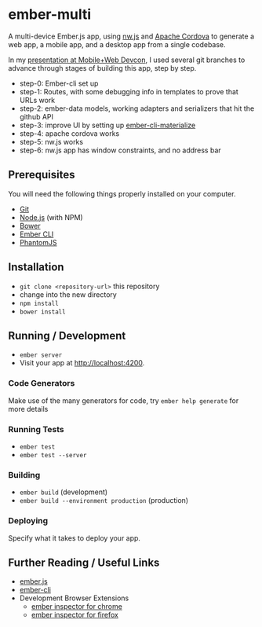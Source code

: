 # ember-multi

A multi-device Ember.js app, using [nw.js](https://github.com/nwjs/nw.js) and [Apache Cordova](https://github.com/apache/cordova-ios) to generate a web app, a mobile app, and a desktop app from a single codebase. 

In my [presentation at Mobile+Web Devcon](http://www.slideshare.net/mikelnorth/write-once-run-everywhere-50676303), I used several git branches to advance through stages of building this app, step by step.

* step-0: Ember-cli set up
* step-1: Routes, with some debugging info in templates to prove that URLs work
* step-2: ember-data models, working adapters and serializers that hit the github API
* step-3: improve UI by setting up [ember-cli-materialize](https://github.com/truenorth/ember-cli-materialize)
* step-4: apache cordova works
* step-5: nw.js works
* step-6: nw.js app has window constraints, and no address bar


## Prerequisites

You will need the following things properly installed on your computer.

* [Git](http://git-scm.com/)
* [Node.js](http://nodejs.org/) (with NPM)
* [Bower](http://bower.io/)
* [Ember CLI](http://www.ember-cli.com/)
* [PhantomJS](http://phantomjs.org/)

## Installation

* `git clone <repository-url>` this repository
* change into the new directory
* `npm install`
* `bower install`

## Running / Development

* `ember server`
* Visit your app at [http://localhost:4200](http://localhost:4200).

### Code Generators

Make use of the many generators for code, try `ember help generate` for more details

### Running Tests

* `ember test`
* `ember test --server`

### Building

* `ember build` (development)
* `ember build --environment production` (production)

### Deploying

Specify what it takes to deploy your app.

## Further Reading / Useful Links

* [ember.js](http://emberjs.com/)
* [ember-cli](http://www.ember-cli.com/)
* Development Browser Extensions
  * [ember inspector for chrome](https://chrome.google.com/webstore/detail/ember-inspector/bmdblncegkenkacieihfhpjfppoconhi)
  * [ember inspector for firefox](https://addons.mozilla.org/en-US/firefox/addon/ember-inspector/)

